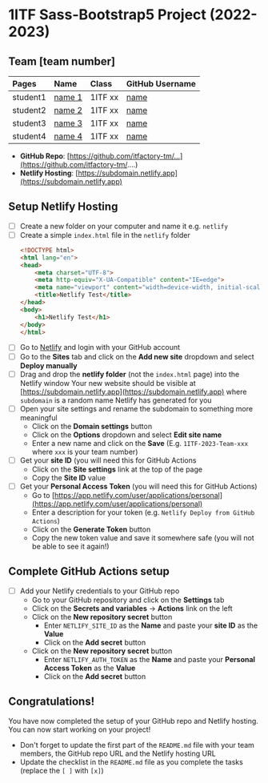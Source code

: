# 1ITF Sass-Bootstrap5 Project (2022-2023)

## Team [team number]

| Pages    | Name                                  | Class   | GitHub Username                 |
|:---------|:--------------------------------------| :------ | :------------------------------ |
| student1 | [name 1](mailto:john.doe@example.com) | 1ITF xx | [name](https://github.com/name) |
| student2 | [name 2](mailto:john.doe@example.com) | 1ITF xx | [name](https://github.com/name) |
| student3 | [name 3](mailto:john.doe@example.com) | 1ITF xx | [name](https://github.com/name) |
| student4 | [name 4](mailto:john.doe@example.com) | 1ITF xx | [name](https://github.com/name) |

- **GitHub Repo**: [https://github.com/itfactory-tm/...](https://github.com/itfactory-tm/....)
- **Netlify Hosting**: [https://subdomain.netlify.app](https://subdomain.netlify.app)

## Setup Netlify Hosting
- [ ] Create a new folder on your computer and name it e.g. `netlify`
- [ ] Create a simple `index.html` file in the `netlify` folder
    ```html
    <!DOCTYPE html>
    <html lang="en">
    <head>
        <meta charset="UTF-8">
        <meta http-equiv="X-UA-Compatible" content="IE=edge">
        <meta name="viewport" content="width=device-width, initial-scale=1.0">
        <title>Netlify Test</title>
    </head>
    <body>
        <h1>Netlify Test</h1>
    </body>
    </html>
    ```
- [ ] Go to [Netlify](https://www.netlify.com/) and login with your GitHub account
- [ ] Go to the **Sites** tab and click on the **Add new site** dropdown and select **Deploy manually**
- [ ] Drag and drop the **netlify folder** (not the `index.html` page) into the Netlify window
    Your new website should be visible at [https://subdomain.netlify.app](https://subdomain.netlify.app) where `subdomain` is a random name Netlify has generated for you
- [ ] Open your site settings and rename the subdomain to something more meaningful
  - Click on the **Domain settings** button
  - Click on the **Options** dropdown and select **Edit site name**
  - Enter a new name and click on the **Save** (E.g. `1ITF-2023-Team-xxx` where `xxx` is your team number)
- [ ] Get your **site ID** (you will need this for GitHub Actions
  - Click on the **Site settings** link at the top of the page
  - Copy the **Site ID** value
- [ ] Get your **Personal Access Token** (you will need this for GitHub Actions)
  - Go to [https://app.netlify.com/user/applications/personal](https://app.netlify.com/user/applications/personal)
  - Enter a description for your token (e.g. `Netlify Deploy from GitHub Actions`)
  - Click on the **Generate Token** button
  - Copy the new token value and save it somewhere safe (you will not be able to see it again!)

## Complete GitHub Actions setup
- [ ] Add your Netlify credentials to your GitHub repo
  - Go to your GitHub repository and click on the **Settings** tab
  - Click on the **Secrets and variables** -> **Actions** link on the left
  - Click on the **New repository secret** button
    - Enter `NETLIFY_SITE_ID` as the **Name** and paste your **site ID** as the **Value**
    - Click on the **Add secret** button
  - Click on the **New repository secret** button
    - Enter `NETLIFY_AUTH_TOKEN` as the **Name** and paste your **Personal Access Token** as the **Value**
    - Click on the **Add secret** button
    
## Congratulations!
You have now completed the setup of your GitHub repo and Netlify hosting.  
You can now start working on your project!  

- Don't forget to update the first part of the `README.md` file with your team members, the GitHub repo URL and the Netlify hosting URL
- Update the checklist in the `README.md` file as you complete the tasks (replace the `[ ]` with `[x]`)

